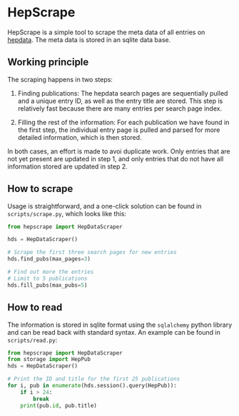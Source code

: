 # HepScrape
HepScrape is a simple tool to scrape the meta data of all entries on [hepdata](www.hepdata.net).
The meta data is stored in an sqlite data base.


## Working principle

The scraping happens in two steps:

1. Finding publications: The hepdata search pages are sequentially pulled and a unique entry ID, as well as the entry title are stored. This step is relatively fast because there are many entries per search page index.

2. Filling the rest of the information: For each publication we have found in the first step, the individual entry page is pulled and parsed for more detailed information, which is then stored.

In both cases, an effort is made to avoi duplicate work. Only entries that are not yet present are updated in step 1, and only entries that do not have all information stored are updated in step 2.


## How to scrape
Usage is straightforward, and a one-click solution can be found in `scripts/scrape.py`, which looks like this:

```python
from hepscrape import HepDataScraper

hds = HepDataScraper()

# Scrape the first three search pages for new entries
hds.find_pubs(max_pages=3)

# Find out more the entries
# Limit to 5 publications
hds.fill_pubs(max_pubs=5)
```

## How to read
The information is stored in sqlite format using the `sqlalchemy` python library and can be read back with standard syntax.
An example can be found in `scripts/read.py`:


```python
from hepscrape import HepDataScraper
from storage import HepPub
hds = HepDataScraper()

# Print the ID and title for the first 25 publications
for i, pub in enumerate(hds.session().query(HepPub)):
    if i > 24:
        break
    print(pub.id, pub.title)
```